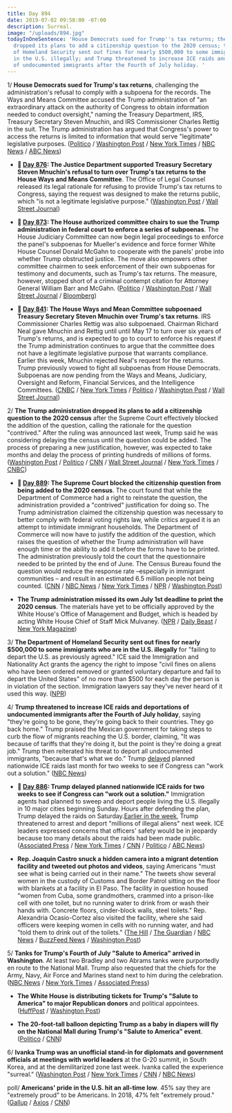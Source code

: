 ```yaml
---
title: Day 894
date: 2019-07-02 09:58:00 -07:00
description: Surreal.
image: "/uploads/894.jpg"
todayInOneSentence: 'House Democrats sued for Trump''s tax returns; the Trump administration
  dropped its plans to add a citizenship question to the 2020 census; the Department
  of Homeland Security sent out fines for nearly $500,000 to some immigrants who are
  in the U.S. illegally; and Trump threatened to increase ICE raids and deportations
  of undocumented immigrants after the Fourth of July holiday. '
---
```


1/ **House Democrats sued for Trump's tax returns**, challenging the administration's refusal to comply with a subpoena for the records. The Ways and Means Committee accused the Trump administration of "an extraordinary attack on the authority of Congress to obtain information needed to conduct oversight," naming the Treasury Department, IRS, Treasury Secretary Steven Mnuchin, and IRS Commissioner Charles Rettig in the suit. The Trump administration has argued that Congress's power to access the returns is limited to information that would serve "legitimate" legislative purposes. ([Politico](https://www.politico.com/story/2019/07/02/donald-trump-tax-returns-democrats-lawsuit-1394959) / [Washington Post](https://www.washingtonpost.com/business/2019/07/02/house-democrats-sue-trump-administration-over-presidents-tax-returns/) / [New York Times](https://www.nytimes.com/2019/07/02/us/politics/trump-taxes-lawsuit.html) / [NBC News](https://www.nbcnews.com/politics/congress/house-democrats-sue-trump-administration-effort-secure-president-s-tax-n1025721) / [ABC News](https://abcnews.go.com/Politics/house-democrats-sue-trump-administration-presidents-tax-returns/story?id=64083967))

* **📌 [Day 876](https://whatthefuckjusthappenedtoday.com/2019/06/14/day-876/#6-the-justice-department-supported-t): The Justice Department supported Treasury Secretary Steven Mnuchin's refusal to turn over Trump's tax returns to the House Ways and Means Committee**. The Office of Legal Counsel released its legal rationale for refusing to provide Trump's tax returns to Congress, saying the request was designed to make the returns public, which "is not a legitimate legislative purpose." ([Washington Post](https://www.washingtonpost.com/world/national-security/justice-dept-issues-memo-backing-mnuchins-refusal-to-provide-trumps-tax-returns-to-congress/2019/06/14/3c8b3376-8ee7-11e9-b08e-cfd89bd36d4e_story.html) / [Wall Street Journal](https://www.wsj.com/articles/justice-memo-backs-mnuchin-on-trump-tax-returns-11560546364))

* **📌 [Day 873](https://whatthefuckjusthappenedtoday.com/2019/06/11/day-873/#2-the-house-authorized-committee-cha): The House authorized committee chairs to sue the Trump administration in federal court to enforce a series of subpoenas**. The House Judiciary Committee can now begin legal proceedings to enforce the panel's subpoenas for Mueller's evidence and force former White House Counsel Donald McGahn to cooperate with the panels' probe into whether Trump obstructed justice. The move also empowers other committee chairmen to seek enforcement of their own subpoenas for testimony and documents, such as Trump's tax returns. The measure, however, stopped short of a criminal contempt citation for Attorney General William Barr and McGahn. ([Politico](https://www.politico.com/story/2019/06/11/house-sue-trump-subpoenas-1359850) / [Washington Post](https://www.washingtonpost.com/politics/stepping-up-trump-clash-house-to-vote-to-enforce-barr-and-mcgahn-subpoenas/2019/06/11/a1343cea-8c4f-11e9-b6f4-033356502dce_story.html) / [Wall Street Journal](https://www.wsj.com/articles/house-poised-to-seek-court-enforcement-of-subpoenas-of-trump-officials-11560284650) / [Bloomberg](https://www.bloomberg.com/news/articles/2019-06-11/house-authorizes-lawsuits-against-barr-mcgahn-in-trump-probes-jws9d2ye))

* **📌 [Day 841](https://whatthefuckjusthappenedtoday.com/2019/05/10/day-841/#1-the-house-ways-and-mean-committee): The House Ways and Mean Committee subpoenaed Treasury Secretary Steven Mnuchin over Trump's tax returns**. IRS Commissioner Charles Rettig was also subpoenaed. Chairman Richard Neal gave Mnuchin and Rettig until until May 17 to turn over six years of Trump's returns, and is expected to go to court to enforce his request if the Trump administration continues to argue that the committee does not have a legitimate legislative purpose that warrants compliance. Earlier this week, Mnuchin rejected Neal's request for the returns. Trump previously vowed to fight all subpoenas from House Democrats. Subpoenas are now pending from the Ways and Means, Judiciary, Oversight and Reform, Financial Services, and the Intelligence Committees. ([CNBC](https://www.cnbc.com/2019/05/10/house-democrats-subpoena-treasury-secretary-mnuchin-irs-chief-over-trump-tax-returns.html) / [New York Times](https://www.nytimes.com/2019/05/10/us/politics/democrats-trump-tax-returns.html) / [Politico](https://www.politico.com/story/2019/05/10/house-democrats-subpoenas-trump-tax-returns-1317459) / [Washington Post](https://www.washingtonpost.com/news/business/wp/2019/05/10/house-committee-subpoenas-treasury-secretary-steven-mnuchin-and-irs-commissioner-charles-rettig-over-trump-tax-returns/) / [Wall Street Journal](https://www.wsj.com/articles/house-ways-and-mean-chairman-issues-subpoenas-for-trump-s-tax-returns-11557521187))

2/ **The Trump administration dropped its plans to add a citizenship question to the 2020 census** after the Supreme Court effectively blocked the addition of the question, calling the rationale for the question "contrived." After the ruling was announced last week, Trump said he was considering delaying the census until the question could be added. The process of preparing a new justification, however, was expected to take months and delay the process of printing hundreds of millions of forms. ([Washington Post](https://www.washingtonpost.com/local/social-issues/2020-census-will-not-include-citizenship-question-doj-confirms/2019/07/02/0067be4a-9c44-11e9-9ed4-c9089972ad5a_story.html) / [Politico](https://www.politico.com/story/2019/07/02/census-wont-include-citizenship-question-on-2020-questionnaire-1395933) / [CNN](https://www.cnn.com/2019/07/02/politics/doj-census-citizenship-question/index.html) / [Wall Street Journal](https://www.wsj.com/articles/u-s-to-drop-citizenship-question-from-census-11562101086) / [New York Times](https://www.nytimes.com/2019/07/02/us/trump-census-citizenship-question.html) / [CNBC](https://www.cnbc.com/2019/07/02/census-will-print-without-citizenship-question-trump-administration.html))

* **📌 [Day 889](https://whatthefuckjusthappenedtoday.com/2019/06/27/day-889/#1-the-supreme-court-blocked-the-citi): The Supreme Court blocked the citizenship question from being added to the 2020 census**. The court found that while the Department of Commerce had a right to reinstate the question, the administration provided a "contrived" justification for doing so. The Trump administration claimed the citizenship question was necessary to better comply with federal voting rights law, while critics argued it is an attempt to intimidate immigrant households. The Department of Commerce will now have to justify the addition of the question, which raises the question of whether the Trump administration will have enough time or the ability to add it before the forms have to be printed. The administration previously told the court that the questionnaire needed to be printed by the end of June. The Census Bureau found the question would reduce the response rate –especially in immigrant communities – and result in an estimated 6.5 million people not being counted. ([CNN](https://www.cnn.com/2019/06/27/politics/census-supreme-court/index.html) / [NBC News](https://www.nbcnews.com/politics/supreme-court/supreme-court-tosses-citizenship-question-2020-census-forms-victory-democratic-n1014651) / [New York Times](https://www.nytimes.com/2019/06/27/us/politics/census-citizenship-question-supreme-court.html) / [NPR](https://www.npr.org/2019/06/27/717635291/supreme-court-leaves-citizenship-question-blocked-from-2020-census) / [Washington Post](https://www.washingtonpost.com/news/politics/wp/2019/06/27/in-mixed-ruling-supreme-court-blocks-census-citizenship-question-for-now-calling-trump-administrations-explanation-contrived/))

* **The Trump administration missed its own July 1st deadline to print the 2020 census**. The materials have yet to be officially approved by the White House's Office of Management and Budget, which is headed by acting White House Chief of Staff Mick Mulvaney. ([NPR](https://www.npr.org/2019/07/02/737662103/trump-administrations-delay-in-census-printing-sets-up-count-s-biggest-risk?utm_medium=RSS&utm_campaign=news) / [Daily Beast](https://www.thedailybeast.com/2020-census-trump-administration-misses-deadline-to-print-census-forms) / [New York Magazine](http://nymag.com/intelligencer/2019/07/trump-toys-with-delaying-census-maybe-defying-constitution.html))

3/ **The Department of Homeland Security sent out fines for nearly $500,000 to some immigrants who are in the U.S. illegally** for "failing to depart the U.S. as previously agreed." ICE said the Immigration and Nationality Act grants the agency the right to impose "civil fines on aliens who have been ordered removed or granted voluntary departure and fail to depart the United States" of no more than $500 for each day the person is in violation of the section. Immigration lawyers say they've never heard of it used this way. ([NPR](https://www.npr.org/2019/07/02/738059913/trump-administration-sends-out-notices-of-500-000-fines-for-those-in-u-s-illegal))

4/ **Trump threatened to increase ICE raids and deportations of undocumented immigrants after the Fourth of July holiday**, saying "they're going to be gone, they're going back to their countries. They go back home." Trump praised the Mexican government for taking steps to curb the flow of migrants reaching the U.S. border, claiming, "It was because of tariffs that they're doing it, but the point is they're doing a great job." Trump then reiterated his threat to deport all undocumented immigrants, "because that's what we do." Trump [delayed](https://whatthefuckjusthappenedtoday.com/2019/06/24/day-886/#2-trump-delayed-planned-nationwide-i) planned nationwide ICE raids last month for two weeks to see if Congress can "work out a solution." ([NBC News](https://www.nbcnews.com/politics/donald-trump/trump-says-more-deportations-ahead-after-independence-day-n1025516))

* **📌 [Day 886](https://whatthefuckjusthappenedtoday.com/2019/06/24/day-886/#2-trump-delayed-planned-nationwide-i): Trump delayed planned nationwide ICE raids for two weeks to see if Congress can "work out a solution."** Immigration agents had planned to sweep and deport people living the U.S. illegally in 10 major cities beginning Sunday. Hours after defending the plan, Trump delayed the raids on Saturday.[Earlier in the week](https://whatthefuckjusthappenedtoday.com/2019/06/18/day-880/#1-trump-threatened-to-arrest-and-dep), Trump threatened to arrest and deport "millions of illegal aliens" next week. ICE leaders expressed concerns that officers' safety would be in jeopardy because too many details about the raids had been made public. ([Associated Press](https://apnews.com/70c173c8d213438e9fbef4d1f2bba07b) / [New York Times](https://www.nytimes.com/2019/06/22/us/politics/trump-ice-raids.html) / [CNN](https://www.cnn.com/2019/06/22/politics/ice-raids-sunday-10-cities-donald-trump-defends-arrests/index.html) / [Politico](https://www.politico.com/story/2019/06/22/trump-defends-immigration-actions-1376706) / [ABC News](https://abcnews.go.com/Politics/president-trump-hold-off-deportation-raids-weeks/story?id=63880563))

* **Rep. Joaquin Castro snuck a hidden camera into a migrant detention facility and tweeted out photos and videos**, saying Americans "must see what is being carried out in their name." The tweets show several women in the custody of Customs and Border Patrol sitting on the floor with blankets at a facility in El Paso. The facility in question housed "women from Cuba, some grandmothers, crammed into a prison-like cell with one toilet, but no running water to drink from or wash their hands with. Concrete floors, cinder-block walls, steel toilets." Rep. Alexandria Ocasio-Cortez also visited the facility, where she said officers were keeping women in cells with no running water, and had "told them to drink out of the toilets." ([The Hill](https://thehill.com/homenews/house/451287-joaquin-castro-takes-photos-inside-migrant-detention-center) / [The Guardian](https://www.theguardian.com/us-news/2019/jul/01/aoc-border-facility-horrifying-cbp-officers-tweets?CMP=Share_iOSApp_Other) / [NBC News](https://www.nbcnews.com/news/latino/ocasio-cortez-detained-migrants-being-told-drink-out-toilets-n1025431) / [BuzzFeed News](https://www.buzzfeednews.com/article/hamedaleaziz/photos-overcrowding-immigration-border-facilities) / [Washington Post](https://www.washingtonpost.com/politics/2019/07/02/ocasio-cortez-says-dispute-with-border-patrol-agents-started-after-one-tried-take-stealth-selfie/))

5/ **Tanks for Trump's Fourth of July "Salute to America" arrived in Washington**. At least two Bradley and two Abrams tanks were purportedly en route to the National Mall. Trump also requested that the chiefs for the Army, Navy, Air Force and Marines stand next to him during the celebration. ([NBC News](https://www.nbcnews.com/politics/donald-trump/tanks-arrive-d-c-trump-s-fourth-july-celebration-n1025786) / [New York Times](https://www.nytimes.com/2019/07/01/us/politics/trump-tanks-july-4th.html) / [Associated Press](https://apnews.com/2e98f1c80ef9449fa1d4a95ff63258c0))

* **The White House is distributing tickets for Trump's "Salute to America" to major Republican donors** and political appointees. ([HuffPost](https://www.huffpost.com/entry/trump-fourth-hijacking-rnc-tickets_n_5d1a6e06e4b07f6ca5821251) / [Washington Post](https://www.washingtonpost.com/politics/white-house-gives-tickets-to-trumps-july-fourth-extravaganza-to-gop-donors/2019/07/02/9109a566-9ce0-11e9-b27f-ed2942f73d70_story.html))

* **The 20-foot-tall balloon depicting Trump as a baby in diapers will fly on the National Mall during Trump's "Salute to America" event**. ([Politico](https://www.politico.com/story/2019/07/02/baby-trump-balloon-fourth-of-july-1395398) / [CNN](https://www.cnn.com/2019/07/02/politics/baby-trump-balloon-dc/index.html))

6/ **Ivanka Trump was an unofficial stand-in for diplomats and government officials at meetings with world leaders** at the G-20 summit, in South Korea, and at the demilitarized zone last week. Ivanka called the experience "surreal." ([Washington Post](https://www.washingtonpost.com/politics/surreal-ivanka-trump-plays-a-prominent-role-in-her-fathers-historic-korea-trip/2019/06/30/98695704-9b58-11e9-b27f-ed2942f73d70_story.html) / [New York Times](https://www.nytimes.com/2019/07/01/us/politics/ivanka-trump-north-korea-g20.html) / [CNN](https://www.cnn.com/2019/06/30/politics/ivanka-trump-g20-north-korea/index.html) / [NBC News](https://www.nbcnews.com/news/world/president-trump-s-trip-asia-highlights-daughter-ivanka-s-prominent-n1025176))

poll/ **Americans' pride in the U.S. hit an all-time low**. 45% say they are "extremely proud" to be Americans. In 2018, 47% felt "extremely proud." ([Gallup](https://news.gallup.com/poll/259841/american-pride-hits-new-low-few-proud-political-system.aspx?utm_source=tagrss&utm_medium=rss&utm_campaign=syndication) / [Axios](https://www.axios.com/gallup-pride-in-america-4th-of-july-poll-022343ee-380f-432c-b06a-87dd368e4796.html) / [CNN](https://www.cnn.com/2019/07/02/politics/american-patriotism-all-time-low-trnd/index.html))
